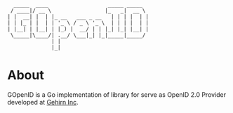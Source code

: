 ```
  _____  ____                   _____ _____
 / ____|/ __ \                 |_   _|  __ \
| |  __| |  | |_ __   ___ _ __   | | | |  | |
| | |_ | |  | | '_ \ / _ \ '_ \  | | | |  | |
| |__| | |__| | |_) |  __/ | | |_| |_| |__| |
 \_____|\____/| .__/ \___|_| |_|_____|_____/
              | |
              |_|
```

# About
GOpenID is a Go implementation of library for serve as OpenID 2.0 Provider developed at [Gehirn Inc](http://www.gehirn.co.jp/).
